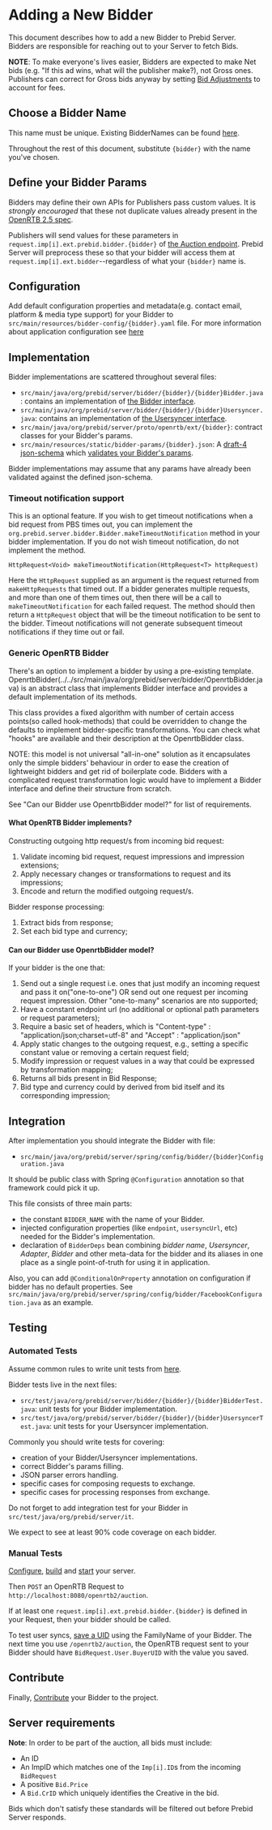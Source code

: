 # Adding a New Bidder

This document describes how to add a new Bidder to Prebid Server. Bidders are responsible for reaching out to your Server to fetch Bids.

**NOTE**: To make everyone's lives easier, Bidders are expected to make Net bids (e.g. "If this ad wins, what will the publisher make?), not Gross ones.
Publishers can correct for Gross bids anyway by setting [Bid Adjustments](../endpoints/openrtb2/auction.md#bid-adjustments) to account for fees.

## Choose a Bidder Name

This name must be unique. Existing BidderNames can be found [here](../../src/main/java/org/prebid/server/bidder).

Throughout the rest of this document, substitute `{bidder}` with the name you've chosen.

## Define your Bidder Params

Bidders may define their own APIs for Publishers pass custom values. It is _strongly encouraged_ that these not
duplicate values already present in the [OpenRTB 2.5 spec](https://www.iab.com/wp-content/uploads/2016/03/OpenRTB-API-Specification-Version-2-5-FINAL.pdf).

Publishers will send values for these parameters in `request.imp[i].ext.prebid.bidder.{bidder}` of
[the Auction endpoint](../endpoints/openrtb2/auction.md). Prebid Server will preprocess these so that
your bidder will access them at `request.imp[i].ext.bidder`--regardless of what your `{bidder}` name is.

## Configuration

Add default configuration properties and metadata(e.g. contact email, platform & media type support) for your Bidder to `src/main/resources/bidder-config/{bidder}.yaml` file.
For more information about application configuration see [here](../config-huaweiAdsApp.md)

## Implementation

Bidder implementations are scattered throughout several files:
- `src/main/java/org/prebid/server/bidder/{bidder}/{bidder}Bidder.java`: contains an implementation of [the Bidder interface](../../src/main/java/org/prebid/server/bidder/Bidder.java).
- `src/main/java/org/prebid/server/bidder/{bidder}/{bidder}Usersyncer.java`: contains an implementation of [the Usersyncer interface](../../src/main/java/org/prebid/server/bidder/Usersyncer.java).
- `src/main/java/org/prebid/server/proto/openrtb/ext/{bidder}`: contract classes for your Bidder's params.
- `src/main/resources/static/bidder-params/{bidder}.json`: A [draft-4 json-schema](https://spacetelescope.github.io/understanding-json-schema/) which [validates your Bidder's params](https://www.jsonschemavalidator.net/).

Bidder implementations may assume that any params have already been validated against the defined json-schema.

### Timeout notification support
This is an optional feature. If you wish to get timeout notifications when a bid request from PBS times out, you can implement the
`org.prebid.server.bidder.Bidder.makeTimeoutNotification` method in your bidder implementation. If you do not wish 
timeout notification, do not implement the method.

`HttpRequest<Void> makeTimeoutNotification(HttpRequest<T> httpRequest)`

Here the `HttpRequest` supplied as an argument is the request returned from `makeHttpRequests` that timed out. If a bidder generates
multiple requests, and more than one of them times out, then there will be a call to `makeTimeoutNotification` for each failed
request. The method should then return a `HttpRequest` object that will be the timeout notification to be sent to the bidder. 
Timeout notifications will not generate subsequent timeout notifications if they time out or fail.

### Generic OpenRTB Bidder

There's an option to implement a bidder by using a pre-existing template.
OpenrtbBidder(../../src/main/java/org/prebid/server/bidder/OpenrtbBidder.java) is an abstract class that
implements Bidder<BidRequest> interface and provides a default implementation of its methods.

This class provides a fixed algorithm with number of certain access points(so called hook-methods) that
could be overridden to change the defaults to implement bidder-specific transformations.
You can check what "hooks" are available and their description at the OpenrtbBidder class.

NOTE: this model is not universal "all-in-one" solution as it encapsulates only the simple bidders' behaviour
in order to ease the creation of lightweight bidders and get rid of boilerplate code.
Bidders with a complicated request transformation logic would have to implement a Bidder interface and
define their structure from scratch.

See "Can our Bidder use OpenrtbBidder model?" for list of requirements.

#### What OpenRTB Bidder implements?

Constructing outgoing http request/s from incoming bid request:

1. Validate incoming bid request, request impressions and impression extensions;
2. Apply necessary changes or transformations to request and its impressions;
3. Encode and return the modified outgoing request/s.

Bidder response processing:

1. Extract bids from response;
2. Set each bid type and currency;

#### Can our Bidder use OpenrtbBidder model?

If your bidder is the one that:

1. Send out a single request i.e. ones that just modify an incoming request and pass it on("one-to-one") OR
send out one request per incoming request impression. Other "one-to-many" scenarios are nto supported;
2. Have a constant endpoint url (no additional or optional path parameters or request parameters);
3. Require a basic set of headers, which is "Content-type" : "application/json;charset=utf-8" and "Accept" : "application/json"
4. Apply static changes to the outgoing request, e.g., setting a specific constant value or removing a certain request field;
5. Modify impression or request values in a way that could be expressed by transformation mapping;
6. Returns all bids present in Bid Response;
7. Bid type and currency could by derived from bid itself and its corresponding impression;

## Integration

After implementation you should integrate the Bidder with file:
- `src/main/java/org/prebid/server/spring/config/bidder/{bidder}Configuration.java`

It should be public class with Spring `@Configuration` annotation so that framework could pick it up.

This file consists of three main parts:
- the constant `BIDDER_NAME` with the name of your Bidder.
- injected configuration properties (like `endpoint`, `usersyncUrl`, etc) needed for the Bidder's implementation.
- declaration of `BidderDeps` bean combining _bidder name_, _Usersyncer_, _Adapter_, _Bidder_ and other meta-data 
for the bidder and its aliases in one place as a single point-of-truth for using it in application.

Also, you can add `@ConditionalOnProperty` annotation on configuration if bidder has no default properties.
See `src/main/java/org/prebid/server/spring/config/bidder/FacebookConfiguration.java` as an example.

## Testing

### Automated Tests

Assume common rules to write unit tests from [here](unit-tests.md).

Bidder tests live in the next files:
- `src/test/java/org/prebid/server/bidder/{bidder}/{bidder}BidderTest.java`: unit tests for your Bidder implementation.
- `src/test/java/org/prebid/server/bidder/{bidder}/{bidder}UsersyncerTest.java`: unit tests for your Usersyncer implementation.

Commonly you should write tests for covering:
- creation of your Bidder/Usersyncer implementations.
- correct Bidder's params filling.
- JSON parser errors handling.
- specific cases for composing requests to exchange.
- specific cases for processing responses from exchange.

Do not forget to add integration test for your Bidder in `src/test/java/org/prebid/server/it`.

We expect to see at least 90% code coverage on each bidder.

### Manual Tests

[Configure](../config.md), [build](../build.md) and [start](../run.md) your server.

Then `POST` an OpenRTB Request to `http://localhost:8080/openrtb2/auction`.

If at least one `request.imp[i].ext.prebid.bidder.{bidder}` is defined in your Request, then your bidder should be called.

To test user syncs, [save a UID](../endpoints/setuid.md) using the FamilyName of your Bidder.
The next time you use `/openrtb2/auction`, the OpenRTB request sent to your Bidder should have
`BidRequest.User.BuyerUID` with the value you saved.

## Contribute

Finally, [Contribute](../contributing.md) your Bidder to the project.

## Server requirements
 
**Note**: In order to be part of the auction, all bids must include:
 
- An ID
- An ImpID which matches one of the `Imp[i].ID`s from the incoming `BidRequest`
- A positive `Bid.Price`
- A `Bid.CrID` which uniquely identifies the Creative in the bid.

Bids which don't satisfy these standards will be filtered out before Prebid Server responds.
